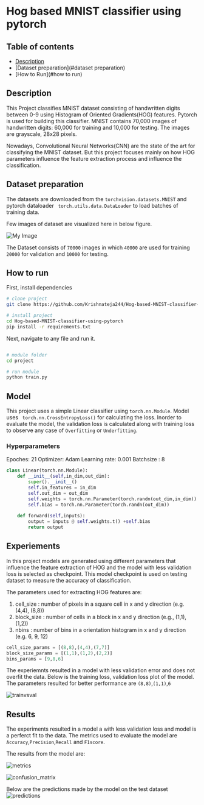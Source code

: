 <div align="left">    
 
# Hog based MNIST classifier using pytorch 
 
## Table of contents
* [Description](#description)
* [Dataset preparation](#dataset preparation)
* [How to Run](#how to run)

## Description  

This Project classifies MNIST dataset consisting of handwritten digits between 0-9 using Histogram of Oriented Gradients(HOG) features. Pytorch is used for building this classifier. MNIST contains 70,000 images of handwritten digits: 60,000 for training and 10,000 for testing. The images are grayscale, 28x28 pixels. 

Nowadays, Convolutional Neural Networks(CNN) are the state of the art for classifying the MNIST dataset. But this project focuses mainly on how HOG parameters influence the feature extraction process and influence the classification. 

## Dataset preparation

The datasets are downloaded from the ``` torchvision.datasets.MNIST ``` and pytorch dataloader ``` torch.utils.data.DataLoader``` to load batches of training data. 

Few images of dataset are visualized here in below figure.

![My Image](results/train/samples.png)

The Dataset consists of ```70000``` images in which ```40000``` are used for training ```20000``` for validation and ```10000``` for testing.

## How to run   
First, install dependencies   
```bash
# clone project   
git clone https://github.com/Krishnateja244/Hog-based-MNIST-classifier-using-pytorch-.git

# install project   
cd Hog-based-MNIST-classifier-using-pytorch  
pip install -r requirements.txt
 ```   
 Next, navigate to any file and run it.   
 ```bash

# module folder
cd project

# run module 
python train.py
```

## Model

This project uses a simple Linear classifier using ```torch.nn.Module```. Model uses ``` torch.nn.CrossEntropyLoss()``` for calculating the loss. Inorder to evaluate the model, the validation loss is calculated along with training loss to observe any case of ```Overfitting``` or ```Underfitting```.

### Hyperparameters
Epoches: 21
Optimizer: Adam
Learning rate: 0.001
Batchsize : 8 

```python
class Linear(torch.nn.Module):
    def __init__(self,in_dim,out_dim):
        super().__init__()
        self.in_features = in_dim
        self.out_dim = out_dim
        self.weights = torch.nn.Parameter(torch.randn(out_dim,in_dim))
        self.bias = torch.nn.Parameter(torch.randn(out_dim))
    
    def forward(self,inputs):
        output = inputs @ self.weights.t() +self.bias
        return output
```
## Experiements

In this project models are generated using different parameters that influence the feature extraction of HOG and the model with less validation loss is selected as checkpoint. This model checkpoint is used on testing dataset to measure the accuracy of classification.

The parameters used for extracting HOG features are:
1. cell_size :  number of pixels in a square cell in x and y direction (e.g. (4,4), (8,8))
2. block_size : number of cells in a block in x and y direction (e.g., (1,1), (1,2))
3. nbins : number of bins in a orientation histogram in x and y direction (e.g. 6, 9, 12)

```python
cell_size_params = [(8,8),(4,4),(7,7)]
block_size_params = [(1,1),(1,2),(2,2)]
bins_params = [9,8,6]
```
The experiemnts resulted in a model with less validation error and does not overfit the data. Below is the training loss, validation loss plot of the model.
The parameters resulted for better performance are ```(8,8)```,```(1,1)```,```6```

![trainvsval](results/validation/train_loss_2.png)

## Results

The experiments resulted in a model a with less validation loss and model is a perferct fit to the data.
The metrics used to evaluate the model are ```Accuracy```,```Precision```,```Recall``` and ```F1score```. 

The results from the model are:

![metrics](results/test/metrics.png)

![confusion_matrix](results/test/confusion_matrix.png)

Below are the predictions made by the model on the test dataset
![predictions](results/test/prediction.png)
